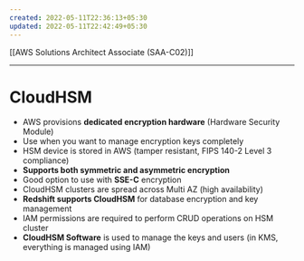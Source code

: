 ```yaml
---
created: 2022-05-11T22:36:13+05:30
updated: 2022-05-11T22:42:49+05:30
---
```

[[AWS Solutions Architect Associate (SAA-C02)]]

---
# CloudHSM
- AWS provisions **dedicated encryption hardware** (Hardware Security Module)
- Use when you want to manage encryption keys completely
- HSM device is stored in AWS (tamper resistant, FIPS 140-2 Level 3 compliance)
-   **Supports both symmetric and asymmetric encryption**
-   Good option to use with **SSE-C** encryption
-   CloudHSM clusters are spread across Multi AZ (high availability)
-   **Redshift supports CloudHSM** for database encryption and key management
-   IAM permissions are required to perform CRUD operations on HSM cluster
-   **CloudHSM Software** is used to manage the keys and users (in KMS, everything is managed using IAM)